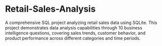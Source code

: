 # Retail-Sales-Analysis
A comprehensive SQL project analyzing retail sales data using SQLite. This project demonstrates data analysis capabilities through 10 business intelligence questions, covering sales trends, customer behavior, and product performance across different categories and time periods.
